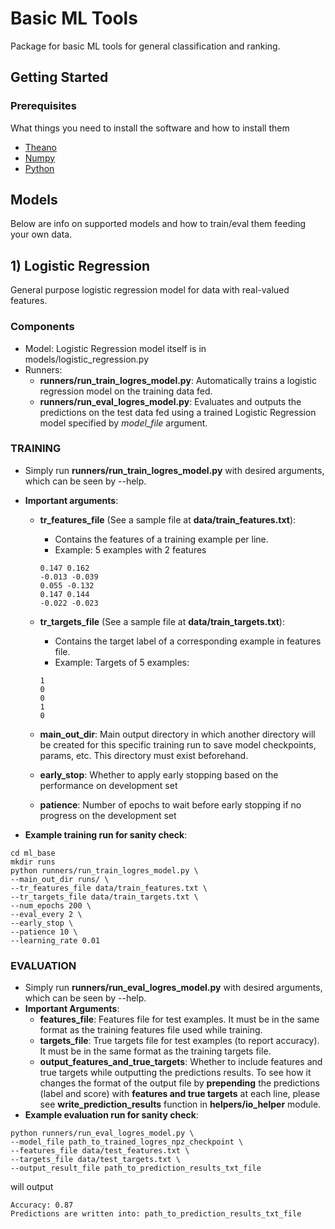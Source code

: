 # Basic ML Tools

Package for basic ML tools for general classification and ranking. 

## Getting Started

### Prerequisites

What things you need to install the software and how to install them
* [Theano](http://deeplearning.net/software/theano/)
* [Numpy](http://www.numpy.org)
* [Python](https://www.python.org)


## Models

Below are info on supported models and how to train/eval them feeding your own data.

## 1) Logistic Regression

General purpose logistic regression model for data with real-valued features.

### Components
* Model: Logistic Regression model itself is in models/logistic_regression.py
* Runners:
    - **runners/run_train_logres_model.py**: Automatically trains a logistic regression model on the training data fed.
    - **runners/run_eval_logres_model.py**: Evaluates and outputs the predictions on the test data fed using a trained Logistic Regression model specified by *model_file* argument.

### TRAINING
* Simply run **runners/run_train_logres_model.py** with desired arguments, which can be seen by --help.
* **Important arguments**:
    - **tr_features_file** (See a sample file at **data/train_features.txt**): 
        * Contains the features of a training example per line.
        * Example: 5 examples with 2 features
        
        ```
        0.147 0.162
        -0.013 -0.039
        0.055 -0.132
        0.147 0.144
        -0.022 -0.023
        ```

    - **tr_targets_file** (See a sample file at **data/train_targets.txt**):  
        * Contains the target label of a corresponding example in features file.
        * Example: Targets of 5 examples:
        
        ```
        1
        0
        0
        1
        0
        ```
        
    - **main_out_dir**:     Main output directory in which another directory will be created for this specific training run to save model checkpoints, params, etc. This directory must exist beforehand.
    
    - **early_stop**: Whether to apply early stopping based on the performance on development set
    - **patience**: Number of epochs to wait before early stopping if no progress on the development set

* **Example training run for sanity check**:
```bashscript
cd ml_base
mkdir runs
python runners/run_train_logres_model.py \
--main_out_dir runs/ \
--tr_features_file data/train_features.txt \
--tr_targets_file data/train_targets.txt \
--num_epochs 200 \
--eval_every 2 \
--early_stop \
--patience 10 \
--learning_rate 0.01
```

### EVALUATION
* Simply run **runners/run_eval_logres_model.py** with desired arguments, which can be seen by --help.
* **Important Arguments**:
    - **features_file**: Features file for test examples. It must be in the same format as the training features file used while training.
    - **targets_file**: True targets file for test examples (to report accuracy). It must be in the same format as the training targets file.
    - **output_features_and_true_targets**: Whether to include features and true targets while outputting the predictions results. To see how it changes the format of the output file by **prepending** the predictions (label and score) with **features and true targets** at each line, please see **write_prediction_results** function in **helpers/io_helper** module.
* **Example evaluation run for sanity check**:
```bashscript
python runners/run_eval_logres_model.py \
--model_file path_to_trained_logres_npz_checkpoint \
--features_file data/test_features.txt \
--targets_file data/test_targets.txt \
--output_result_file path_to_prediction_results_txt_file
```
will output
```bashscript
Accuracy: 0.87
Predictions are written into: path_to_prediction_results_txt_file
```